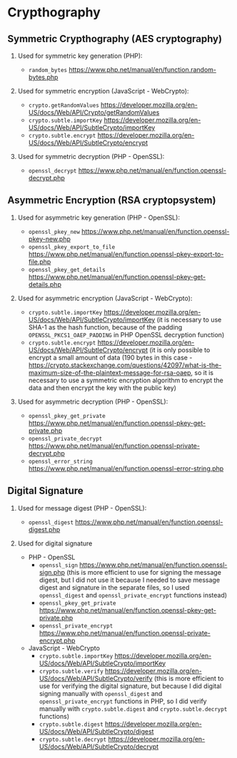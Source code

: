 # Crypthography

## Symmetric Crypthography (AES cryptography)

1. Used for symmetric key generation (PHP):

   - `random_bytes` https://www.php.net/manual/en/function.random-bytes.php


2. Used for symmetric encryption (JavaScript - WebCrypto):

   - `crypto.getRandomValues` https://developer.mozilla.org/en-US/docs/Web/API/Crypto/getRandomValues
   - `crypto.subtle.importKey` https://developer.mozilla.org/en-US/docs/Web/API/SubtleCrypto/importKey
   - `crypto.subtle.encrypt` https://developer.mozilla.org/en-US/docs/Web/API/SubtleCrypto/encrypt


3. Used for symmetric decryption (PHP - OpenSSL):

   - `openssl_decrypt` https://www.php.net/manual/en/function.openssl-decrypt.php

## Asymmetric Encryption (RSA cryptopsystem)

1. Used for asymmetric key generation (PHP - OpenSSL):

   - `openssl_pkey_new` https://www.php.net/manual/en/function.openssl-pkey-new.php
   - `openssl_pkey_export_to_file` https://www.php.net/manual/en/function.openssl-pkey-export-to-file.php
   - `openssl_pkey_get_details` https://www.php.net/manual/en/function.openssl-pkey-get-details.php


2. Used for asymmetric encryption (JavaScript - WebCrypto):

   - `crypto.subtle.importKey` https://developer.mozilla.org/en-US/docs/Web/API/SubtleCrypto/importKey (it is necessary to use SHA-1 as the hash function, because of the padding `OPENSSL_PKCS1_OAEP_PADDING` in PHP OpenSSL decryption function)
   - `crypto.subtle.encrypt` https://developer.mozilla.org/en-US/docs/Web/API/SubtleCrypto/encrypt (it is only possible to encrypt a small amount of data (190 bytes in this case - https://crypto.stackexchange.com/questions/42097/what-is-the-maximum-size-of-the-plaintext-message-for-rsa-oaep, so it is necessary to use a symmetric encryption algorithm to encrypt the data and then encrypt the key with the public key)


3. Used for asymmetric decryption (PHP - OpenSSL):

   - `openssl_pkey_get_private` https://www.php.net/manual/en/function.openssl-pkey-get-private.php
   - `openssl_private_decrypt` https://www.php.net/manual/en/function.openssl-private-decrypt.php
   - `openssl_error_string` https://www.php.net/manual/en/function.openssl-error-string.php

## Digital Signature

1. Used for message digest (PHP - OpenSSL):

   - `openssl_digest` https://www.php.net/manual/en/function.openssl-digest.php

2. Used for digital signature
   - PHP - OpenSSL
     - `openssl_sign` https://www.php.net/manual/en/function.openssl-sign.php (this is more efficient to use for signing the message digest, but I did not use it because I needed to save message digest and signature in the separate files, so I used `openssl_digest` and `openssl_private_encrypt` functions instead)
     - `openssl_pkey_get_private` https://www.php.net/manual/en/function.openssl-pkey-get-private.php
     - `openssl_private_encrypt` https://www.php.net/manual/en/function.openssl-private-encrypt.php
   - JavaScript - WebCrypto
     - `crypto.subtle.importKey` https://developer.mozilla.org/en-US/docs/Web/API/SubtleCrypto/importKey
     - `crypto.subtle.verify` https://developer.mozilla.org/en-US/docs/Web/API/SubtleCrypto/verify (this is more efficient to use for verifying the digital signature, but because I did digital signing manually with `openssl_digest` and `openssl_private_encrypt` functions in PHP, so I did verify manually with `crypto.subtle.digest` and `crypto.subtle.decrypt` functions)
     - `crypto.subtle.digest` https://developer.mozilla.org/en-US/docs/Web/API/SubtleCrypto/digest
     - `crypto.subtle.decrypt` https://developer.mozilla.org/en-US/docs/Web/API/SubtleCrypto/decrypt
